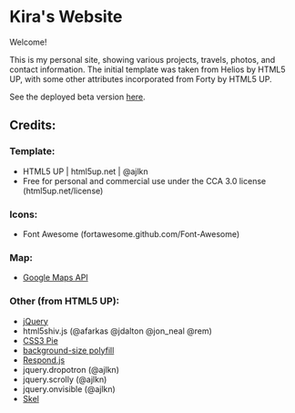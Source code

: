 
# Kira's Website

Welcome!

This is my personal site, showing various projects, travels, photos, and contact information. The initial template was taken from Helios by HTML5 UP, with some other attributes incorporated from Forty by HTML5 UP.

See the deployed beta version [here](kiras-website.herokuapp.com).


## Credits:

### Template:
* HTML5 UP | html5up.net | @ajlkn
* Free for personal and commercial use under the CCA 3.0 license (html5up.net/license)

### Icons:
* Font Awesome (fortawesome.github.com/Font-Awesome)

### Map:
* [Google Maps API](https://developers.google.com/maps/documentation)

### Other (from HTML5 UP):
* [jQuery](jquery.com)
* html5shiv.js (@afarkas @jdalton @jon_neal @rem)
* [CSS3 Pie](css3pie.com)
* [background-size polyfill](github.com/louisremi)
* [Respond.js](j.mp/respondjs)
* jquery.dropotron (@ajlkn)
* jquery.scrolly (@ajlkn)
* jquery.onvisible (@ajlkn)
* [Skel](skel.io)
